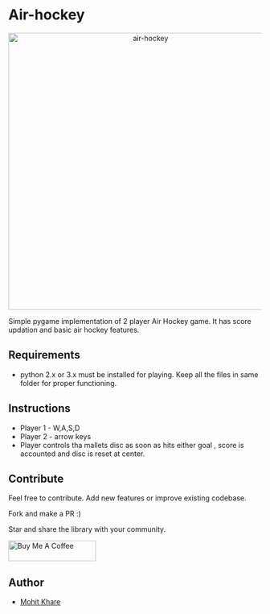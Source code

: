 # Air-hockey

<p align="center">
<img alt="air-hockey" title="JSON-Markd" src="https://raw.githubusercontent.com/mkfeuhrer/Air-hockey/master/airhockey.png" width="550" />
</p>

Simple pygame implementation of 2 player Air Hockey game. It has score updation and basic air hockey features.

## Requirements

- python 2.x or 3.x must be installed for playing. Keep all the files in same folder for proper functioning.

## Instructions 

- Player 1 - W,A,S,D
- Player 2 - arrow keys
- Player controls tha mallets disc as soon as hits either goal , score is accounted and disc is reset at center. 

## Contribute

Feel free to contribute. Add new features or improve existing codebase.

Fork and make a PR :)

Star and share the library with your community.

<a href="https://www.buymeacoffee.com/chHAzigTb" target="_blank"><img src="https://cdn.buymeacoffee.com/buttons/default-orange.png" alt="Buy Me A Coffee" height="41" width="174"></a>

## Author

- [Mohit Khare](https://mohitkhare.me)

